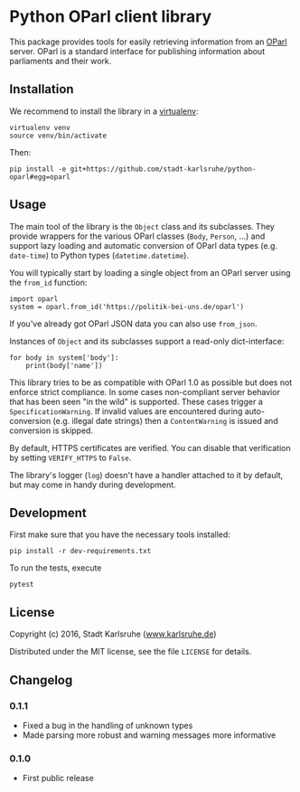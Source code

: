 # Python OParl client library

This package provides tools for easily retrieving information from an
[OParl][oparl] server. OParl is a standard interface for publishing information
about parliaments and their work.

[oparl]: https://oparl.org


## Installation

We recommend to install the library in a [virtualenv][virtualenv]:

    virtualenv venv
    source venv/bin/activate

Then:

    pip install -e git+https://github.com/stadt-karlsruhe/python-oparl#egg=oparl


[virtualenv]: https://virtualenv.pypa.io/en/stable/


## Usage

The main tool of the library is the `Object` class and its subclasses. They
provide wrappers for the various OParl classes (`Body`, `Person`, ...) and
support lazy loading and automatic conversion of OParl data types (e.g.
`date-time`) to Python types (`datetime.datetime`).

You will typically start by loading a single object from an OParl server
using the `from_id` function:

    import oparl
    system = oparl.from_id('https://politik-bei-uns.de/oparl')

If you've already got OParl JSON data you can also use `from_json`.

Instances of `Object` and its subclasses support a read-only dict-interface:

    for body in system['body']:
        print(body['name'])

This library tries to be as compatible with OParl 1.0 as possible but does not
enforce strict compliance. In some cases non-compliant server behavior that has
been seen "in the wild" is supported. These cases trigger a
`SpecificationWarning`. If invalid values are encountered during
auto-conversion (e.g. illegal date strings) then a `ContentWarning` is issued
and conversion is skipped.

By default, HTTPS certificates are verified. You can disable that verification
by setting `VERIFY_HTTPS` to `False`.

The library's logger (`log`) doesn't have a handler attached to it by default,
but may come in handy during development.


## Development

First make sure that you have the necessary tools installed:

    pip install -r dev-requirements.txt

To run the tests, execute

    pytest


## License

Copyright (c) 2016, Stadt Karlsruhe (www.karlsruhe.de)

Distributed under the MIT license, see the file `LICENSE` for details.


## Changelog

### 0.1.1
* Fixed a bug in the handling of unknown types
* Made parsing more robust and warning messages more informative

### 0.1.0
* First public release

